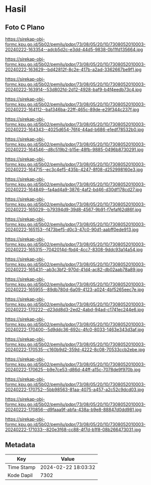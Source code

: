 # Hasil

## Foto C Plano

https://sirekap-obj-formc.kpu.go.id/5b02/pemilu/pdpr/73/08/05/20/10/7308052010003-20240222-163354--adcb5d2c-e3dd-44d5-9838-0b11fd135664.jpg

https://sirekap-obj-formc.kpu.go.id/5b02/pemilu/pdpr/73/08/05/20/10/7308052010003-20240222-163629--bd42812f-8c2e-417b-a2ad-3362667be9f1.jpg

https://sirekap-obj-formc.kpu.go.id/5b02/pemilu/pdpr/73/08/05/20/10/7308052010003-20240222-163914--53d802fd-2d12-4928-baf9-b4f4eedb73c4.jpg

https://sirekap-obj-formc.kpu.go.id/5b02/pemilu/pdpr/73/08/05/20/10/7308052010003-20240222-164112--ba1346ba-22ff-465c-89de-e29f344c237f.jpg

https://sirekap-obj-formc.kpu.go.id/5b02/pemilu/pdpr/73/08/05/20/10/7308052010003-20240222-164343--4025d654-76f4-44ad-b686-e1edf78532b0.jpg

https://sirekap-obj-formc.kpu.go.id/5b02/pemilu/pdpr/73/08/05/20/10/7308052010003-20240222-164546--d8c519b2-b15e-48fb-9885-0496b8730291.jpg

https://sirekap-obj-formc.kpu.go.id/5b02/pemilu/pdpr/73/08/05/20/10/7308052010003-20240222-164715--ec3c4ef5-435b-4247-8f08-d252998160e3.jpg

https://sirekap-obj-formc.kpu.go.id/5b02/pemilu/pdpr/73/08/05/20/10/7308052010003-20240222-164849--fa4ad4a9-3876-4af2-bd46-d30df178cd27.jpg

https://sirekap-obj-formc.kpu.go.id/5b02/pemilu/pdpr/73/08/05/20/10/7308052010003-20240222-165029--b79394d9-39d8-4567-9b91-f7efaf62d86f.jpg

https://sirekap-obj-formc.kpu.go.id/5b02/pemilu/pdpr/73/08/05/20/10/7308052010003-20240222-165153--f473bef5-d0c3-47c0-90d1-aabff0ede913.jpg

https://sirekap-obj-formc.kpu.go.id/5b02/pemilu/pdpr/73/08/05/20/10/7308052010003-20240222-165315--7042014d-fbd4-4cc7-8308-9ddc93a14a54.jpg

https://sirekap-obj-formc.kpu.go.id/5b02/pemilu/pdpr/73/08/05/20/10/7308052010003-20240222-165431--ab3c3bf2-970d-41d4-ac82-db02aab78a89.jpg

https://sirekap-obj-formc.kpu.go.id/5b02/pemilu/pdpr/73/08/05/20/10/7308052010003-20240222-165955--89db780d-6a09-4123-a024-4bf5265eec7e.jpg

https://sirekap-obj-formc.kpu.go.id/5b02/pemilu/pdpr/73/08/05/20/10/7308052010003-20240222-170222--d23dd8d3-2ed2-4abd-94ad-c1741ec244e6.jpg

https://sirekap-obj-formc.kpu.go.id/5b02/pemilu/pdpr/73/08/05/20/10/7308052010003-20240222-170400--5d9ddc36-692c-4fc0-8033-1463e343d3af.jpg

https://sirekap-obj-formc.kpu.go.id/5b02/pemilu/pdpr/73/08/05/20/10/7308052010003-20240222-170535--c160b9d2-359d-4222-8c08-70533ccb2ebe.jpg

https://sirekap-obj-formc.kpu.go.id/5b02/pemilu/pdpr/73/08/05/20/10/7308052010003-20240222-170625--b9e7ce53-d86d-44ff-a15c-7078de9f970b.jpg

https://sirekap-obj-formc.kpu.go.id/5b02/pemilu/pdpr/73/08/05/20/10/7308052010003-20240222-170752--5bb98563-81aa-4075-a457-a2c52c9dcd03.jpg

https://sirekap-obj-formc.kpu.go.id/5b02/pemilu/pdpr/73/08/05/20/10/7308052010003-20240222-170856--d9faaa9f-abfa-438a-b9e8-88847d0dd981.jpg

https://sirekap-obj-formc.kpu.go.id/5b02/pemilu/pdpr/73/08/05/20/10/7308052010003-20240222-171033--820e3f68-cc88-4f7d-b1f8-08b266473031.jpg


## Metadata

| Key        | Value               |
| ---------- | ------------------- |
| Time Stamp | 2024-02-22 18:03:32 |
| Kode Dapil | 7302                |



